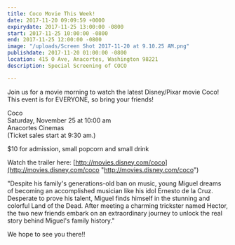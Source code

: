 ```yaml
---
title: Coco Movie This Week!
date: 2017-11-20 09:09:59 +0000
expirydate: 2017-11-25 13:00:00 -0800
start: 2017-11-25 10:00:00 -0800
end: 2017-11-25 12:00:00 -0800
image: "/uploads/Screen Shot 2017-11-20 at 9.10.25 AM.png"
publishdate: 2017-11-20 01:00:00 -0800
location: 415 O Ave, Anacortes, Washington 98221
description: Special Screening of COCO

---
```

Join us for a movie morning to watch the latest Disney/Pixar movie Coco! This event is for EVERYONE, so bring your friends!

Coco  
Saturday, November 25 at 10:00 am  
Anacortes Cinemas  
\(Ticket sales start at 9:30 am.)

\$10 for admission, small popcorn and small drink

Watch the trailer here: [http://movies.disney.com/coco](http://movies.disney.com/coco "http://movies.disney.com/coco")

"Despite his family's generations-old ban on music, young Miguel dreams of becoming an accomplished musician like his idol Ernesto de la Cruz. Desperate to prove his talent, Miguel finds himself in the stunning and colorful Land of the Dead. After meeting a charming trickster named Hector, the two new friends embark on an extraordinary journey to unlock the real story behind Miguel's family history."

We hope to see you there!!